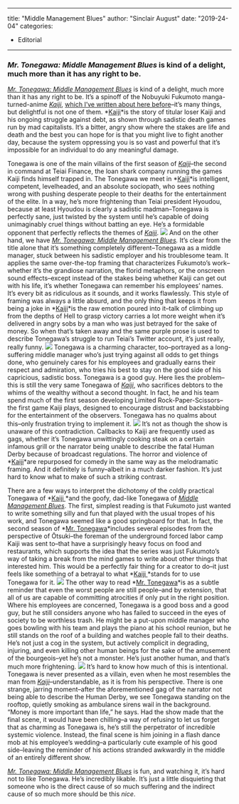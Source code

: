 
---
title: "Middle Management Blues"
author: "Sinclair August"
date: "2019-24-04"
categories:
- Editorial
---

### ***Mr. Tonegawa: Middle Management Blues* is kind of a delight, much more than it has any right to be.**

*[Mr. Tonegawa: Middle Management Blues](https://got.cr/vrv-blog-tonegawa-showpage)* is kind of a delight, much more than it has any right to be. It’s a spinoff of the Nobuyuki Fukumoto manga-turned-anime *[Kaiji](https://got.cr/vrv-blog-tonegawa-kaiji)*, [which I’ve written about here before](/august/5761/the-ultimate-anti-capitalistic-anime/)&#8211;it’s many things, but delightful is not one of them. *[Kaiji](https://got.cr/vrv-blog-tonegawa-kaiji)*is the story of titular loser Kaiji and his ongoing struggle against debt, as shown through sadistic death games run by mad capitalists. It’s a bitter, angry show where the stakes are life and death and the best you can hope for is that you might live to fight another day, because the system oppressing you is so vast and powerful that it’s impossible for an individual to do any meaningful damage. 

Tonegawa is one of the main villains of the first season of *[Kaiji](https://got.cr/vrv-blog-tonegawa-kaiji)*&#8211;the second in command at Teiai Finance, the loan shark company running the games Kaiji finds himself trapped in. The Tonegawa we meet in *[Kaiji](https://got.cr/vrv-blog-tonegawa-kaiji)*is intelligent, competent, levelheaded, and an absolute sociopath, who sees nothing wrong with pushing desperate people to their deaths for the entertainment of the elite. In a way, he’s more frightening than Teiai president Hyoudou, because at least Hyoudou is clearly a sadistic madman&#8211;Tonegawa is perfectly sane, just twisted by the system until he’s capable of doing unimaginably cruel things without batting an eye. He’s a formidable opponent that perfectly reflects the themes of *[Kaiji](https://got.cr/vrv-blog-tonegawa-kaiji)*.
![](https://lh3.googleusercontent.com/RPblllIm5Tx0ZjHCP2Kfryl1dpo5W3RQPU7-glftG6nuinGHCnmP92s3QouTzlcoz6It5K5Qf6SCOocqSn-GF-PcQNrjeDpLQ1HjMJv0glA2OIC2vdCvwhmLj6ULy1X9FuXLFFw)
And on the other hand, we have *[Mr. Tonegawa: Middle Management Blues](https://got.cr/vrv-blog-tonegawa-showpage).* It’s clear from the title alone that it’s something completely different&#8211;Tonegawa as a middle manager, stuck between his sadistic employer and his troublesome team. It applies the same over-the-top framing that characterizes Fukumoto’s work&#8211;whether it’s the grandiose narration, the florid metaphors, or the onscreen sound effects&#8211;except instead of the stakes being whether Kaiji can get out with his life, it’s whether Tonegawa can remember his employees’ names. It’s every bit as ridiculous as it sounds, and it works flawlessly. This style of framing was always a little absurd, and the only thing that keeps it from being a joke in *[Kaiji](https://got.cr/vrv-blog-tonegawa-kaiji)*is the raw emotion poured into it&#8211;talk of climbing up from the depths of Hell to grasp victory carries a lot more weight when it’s delivered in angry sobs by a man who was just betrayed for the sake of money. So when that’s taken away and the same purple prose is used to describe Tonegawa’s struggle to run Teiai’s Twitter account, it’s just really, really funny.
![](https://lh6.googleusercontent.com/O04XO0wTjBFad1ARqoweJk118FU36iqq2BIo1PQiMsZQFHTfuxLb7vYDEhTK8EOZYtSls5tVmsHI3F5iCoZlIXNaerRvC5HIY1TtJYYsmfkXi8xlHAowFTW1-AI1WxYqTrOMnPw)
Tonegawa is a charming character, too&#8211;portrayed as a long-suffering middle manager who’s just trying against all odds to get things done, who genuinely cares for his employees and gradually earns their respect and admiration, who tries his best to stay on the good side of his capricious, sadistic boss. Tonegawa is a good guy. Here lies the problem&#8211;this is still the very same Tonegawa of *[Kaiji](https://got.cr/vrv-blog-tonegawa-kaiji)*, who sacrifices debtors to the whims of the wealthy without a second thought. In fact, he and his team spend much of the first season developing Limited Rock-Paper-Scissors&#8211;the first game Kaiji plays, designed to encourage distrust and backstabbing for the entertainment of the observers. Tonegawa has no qualms about this&#8211;only frustration trying to implement it. 
![](https://lh6.googleusercontent.com/faROa8K8nb9XJahWBTcF7aLj1_aQHajxbyqhmAliK7cCOfp46ZdOQ4c6myL_-a_2wDnM2mjA_-gLapKDPrnUpu5ImGbqfUElvf2X9ftPfH58aGhsq_MTLZ1u9S1fAKmFxES6aAk)
It’s not as though the show is unaware of this contradiction. Callbacks to Kaiji are frequently used as gags, whether it’s Tonegawa unwittingly cooking steak on a certain infamous grill or the narrator being unable to describe the fatal Human Derby because of broadcast regulations. The horror and violence of *[Kaiji](https://got.cr/vrv-blog-tonegawa-kaiji)*are repurposed for comedy in the same way as the melodramatic framing. And it definitely is funny&#8211;albeit in a much darker fashion. It’s just hard to know what to make of such a striking contrast.

There are a few ways to interpret the dichotomy of the coldly practical Tonegawa of *[Kaiji ](https://got.cr/vrv-blog-tonegawa-kaiji)*and the goofy, dad-like Tonegawa of *[Middle Management Blues](https://got.cr/vrv-blog-tonegawa-showpage)*. The first, simplest reading is that Fukumoto just wanted to write something silly and fun that played with the usual tropes of his work, and Tonegawa seemed like a good springboard for that. In fact, the second season of *[Mr. Tonegawa](https://got.cr/vrv-blog-tonegawa-showpage)*includes several episodes from the perspective of Ōtsuki&#8211;the foreman of the underground forced labor camp Kaiji was sent to&#8211;that have a surprisingly heavy focus on food and restaurants, which supports the idea that the series was just Fukumoto’s way of taking a break from the mind games to write about other things that interested him. This would be a perfectly fair thing for a creator to do&#8211;it just feels like something of a betrayal to what *[Kaiji ](https://got.cr/vrv-blog-tonegawa-kaiji)*stands for to use Tonegawa for it.
![](https://lh6.googleusercontent.com/KBBoDZzdoe-ne7dtWpDao49kSDdHmy3XaiJdpef5ZGWEHxdO7vLciWYVvKPczQnQjV1M0lfXr30H9b5QR809EnD6e5fVngefvE5kIn3mqzXkPZ9fl6YVfsuqsnO-ImO2SwkHzMc)
The other way to read *[Mr. Tonegawa](https://got.cr/vrv-blog-tonegawa-showpage)*is as a subtle reminder that even the worst people are still people&#8211;and by extension, that all of us are capable of committing atrocities if only put in the right position. Where his employees are concerned, Tonegawa is a good boss and a good guy, but he still considers anyone who has failed to succeed in the eyes of society to be worthless trash. He might be a put-upon middle manager who goes bowling with his team and plays the piano at his school reunion, but he still stands on the roof of a building and watches people fall to their deaths. He’s not just a cog in the system, but actively complicit in degrading, injuring, and even killing other human beings for the sake of the amusement of the bourgeois&#8211;yet he’s not a monster. He’s just another human, and that’s much more frightening.
![](https://lh5.googleusercontent.com/hGjliBqEsFULa9sQnZYO6I0TeKYqW2MyE9f3B_HlfMZUlufH_eQJ43Sm3lRRev1ybqhgVkt0o4sESQaeXRRTwvt1IoGuAbcyn5tKoccsDWrmOW9YFK4u2zCyBi3AwNZ0pvoMvgI)
It’s hard to know how much of this is intentional. Tonegawa is never presented as a villain, even when he most resembles the man from *[Kaiji](https://got.cr/vrv-blog-tonegawa-kaiji)*&#8211;understandable, as it is from his perspective. There is one strange, jarring moment&#8211;after the aforementioned gag of the narrator not being able to describe the Human Derby, we see Tonegawa standing on the rooftop, quietly smoking as ambulance sirens wail in the background. “Money is more important than life,” he says. Had the show made that the final scene, it would have been chilling&#8211;a way of refusing to let us forget that as charming as Tonegawa is, he’s still the perpetrator of incredible systemic violence. Instead, the final scene is him joining in a flash dance mob at his employee’s wedding&#8211;a particularly cute example of his good side&#8211;leaving the reminder of his actions stranded awkwardly in the middle of an entirely different show.

*[Mr. Tonegawa: Middle Management Blues](https://got.cr/vrv-blog-tonegawa-showpage)* is fun, and watching it, it’s hard not to like Tonegawa. He’s incredibly likable. It’s just a little disquieting that someone who is the direct cause of so much suffering and the indirect cause of so much more should be this *nice*.
